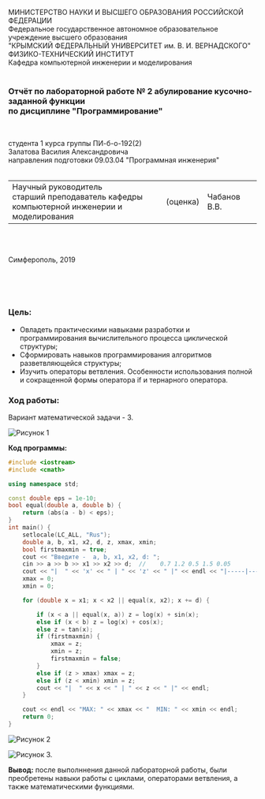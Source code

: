 МИНИСТЕРСТВО НАУКИ  И ВЫСШЕГО ОБРАЗОВАНИЯ РОССИЙСКОЙ ФЕДЕРАЦИИ  
Федеральное государственное автономное образовательное учреждение высшего образования  
"КРЫМСКИЙ ФЕДЕРАЛЬНЫЙ УНИВЕРСИТЕТ им. В. И. ВЕРНАДСКОГО"  
ФИЗИКО-ТЕХНИЧЕСКИЙ ИНСТИТУТ  
Кафедра компьютерной инженерии и моделирования
<br/><br/>
 
### Отчёт по лабораторной работе № 2 абулирование кусочно-заданной функции<br/> по дисциплине "Программирование"
<br/>
 
студента 1 курса группы ПИ-б-о-192(2)  
Залатова Василия Александровича  
направления подготовки 09.03.04 "Программная инженерия"  
<br/>
 
<table>
<tr><td>Научный руководитель<br/> старший преподаватель кафедры<br/> компьютерной инженерии и моделирования</td>
<td>(оценка)</td>
<td>Чабанов В.В.</td>
</tr>
</table>
<br/><br/>
 
Симферополь, 2019

<br><br><br>
### Цель: <br>
* Овладеть практическими навыками разработки и программирования вычислительного процесса циклической структуры;
* Сформировать навыков программирования алгоритмов разветвляющейся структуры;
* Изучить операторы ветвления. Особенности использования полной и сокращенной формы оператора if и тернарного оператора.

### Ход работы: <br>
Вариант математической задачи - 3.<br>

![](https://sun3.43222.userapi.com/GZBe6oZAAn7ijTPBgJDBv7TTwVpElj51oFhtUg/K9WfRr26EB4.jpg "Рисунок 1")

**Код программы:**
```C++
#include <iostream>
#include <cmath>

using namespace std;

const double eps = 1e-10;
bool equal(double a, double b) {
    return (abs(a - b) < eps);
}
int main() {
    setlocale(LC_ALL, "Rus");
    double a, b, x1, x2, d, z, xmax, xmin;
    bool firstmaxmin = true;
    cout << "Введите -  a, b, x1, x2, d: ";
    cin >> a >> b >> x1 >> x2 >> d;  //    0.7 1.2 0.5 1.5 0.05
    cout << "|  " << 'x' << " | " << 'z' << " |" << endl << "|-----|-----|" << endl;
    xmax = 0;
    xmin = 0;

    for (double x = x1; x < x2 || equal(x, x2); x += d) {

        if (x < a || equal(x, a)) z = log(x) + sin(x);
        else if (x < b) z = log(x) + cos(x); 
        else z = tan(x);
        if (firstmaxmin) {
            xmax = z;
            xmin = z;
            firstmaxmin = false;
        }
        else if (z > xmax) xmax = z;
        else if (z < xmin) xmin = z;
        cout << "|  " << x << " | " << z << " |" << endl;
    }

    cout << endl << "MAX: " << xmax << "  MIN: " << xmin << endl;
    return 0;
}
```
 ![](https://sun1.43222.userapi.com/2PomPpf92ax4YPwFsn1PwRoEcIw_PUFkLWL9OQ/JisXSmhHPDQ.jpg "Рисунок 2")
 
![](https://sun2.43222.userapi.com/0ksVX4P9m3STCUPDTE6W97-l8t3ZjdW4Z9uF5w/CbXNG6zjDQs.jpg "Рисунок 3.")

**Вывод:** после выполннения данной лабораторной работы, были преобретены навыки работы с циклами, операторами ветвления, а также математическими функциями.
